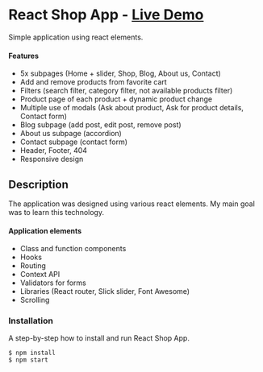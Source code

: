 # React Shop App - [Live Demo](https://angry-engelbart-efd126.netlify.app/)

Simple application using react elements.

#### Features

- 5x subpages (Home + slider, Shop, Blog, About us, Contact)
- Add and remove products from favorite cart
- Filters (search filter, category filter, not available products filter)
- Product page of each product + dynamic product change
- Multiple use of modals (Ask about product, Ask for product details, Contact form)
- Blog subpage (add post, edit post, remove post)
- About us subpage (accordion)
- Contact subpage (contact form)
- Header, Footer, 404
- Responsive design

## Description

The application was designed using various react elements. My main goal was to learn this technology.

#### Application elements

- Class and function components
- Hooks
- Routing
- Context API
- Validators for forms
- Libraries (React router, Slick slider, Font Awesome)
- Scrolling

### Installation

A step-by-step how to install and run React Shop App.

```
$ npm install
$ npm start
```
